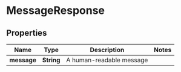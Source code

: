 

# MessageResponse

## Properties

Name | Type | Description | Notes
------------ | ------------- | ------------- | -------------
**message** | **String** | A human-readable message | 




